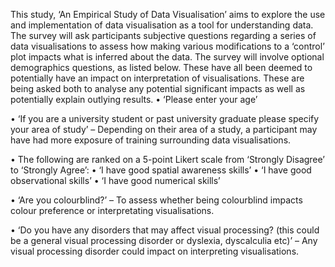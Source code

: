 
This study, ‘An Empirical Study of Data Visualisation’ aims to explore the use and implementation of data visualisation as a tool for understanding data. The survey will ask participants subjective questions regarding a series of data visualisations to assess how making various modifications to a ‘control’ plot impacts what is inferred about the data. The survey will involve optional demographics questions, as listed below. These have all been deemed to potentially have an impact on interpretation of visualisations. These are being asked both to analyse any potential significant impacts as well as potentially explain outlying results.
•	‘Please enter your age’

•	‘If you are a university student or past university graduate please specify your area of study’ – Depending on their area of a study, a participant may have had more exposure of training surrounding data visualisations.

•	The following are ranked on a 5-point Likert scale from ‘Strongly Disagree’ to ‘Strongly Agree’:
•	‘I have good spatial awareness skills’ 
•	‘I have good observational skills’ 
•	‘I have good numerical skills’ 

•	‘Are you colourblind?’ – To assess whether being colourblind impacts colour preference or interpretating visualisations.

•	‘Do you have any disorders that may affect visual processing? (this could be a general visual processing disorder or dyslexia, dyscalculia etc)’ – Any visual processing disorder could impact on interpreting visualisations.
